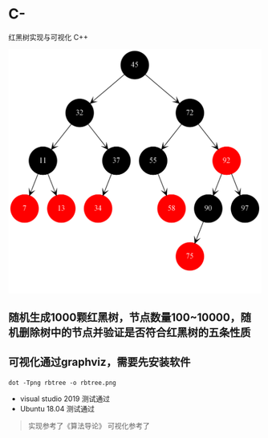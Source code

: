 # C-
红黑树实现与可视化 C++

![](./delete20.png)

## 随机生成1000颗红黑树，节点数量100~10000，随机删除树中的节点并验证是否符合红黑树的五条性质

## 可视化通过graphviz，需要先安装软件

`dot -Tpng rbtree -o rbtree.png`

* visual studio 2019 测试通过
* Ubuntu 18.04 测试通过

> 实现参考了《算法导论》
> 可视化参考了[](https://blog.nanpuyue.com/2019/054.html)
